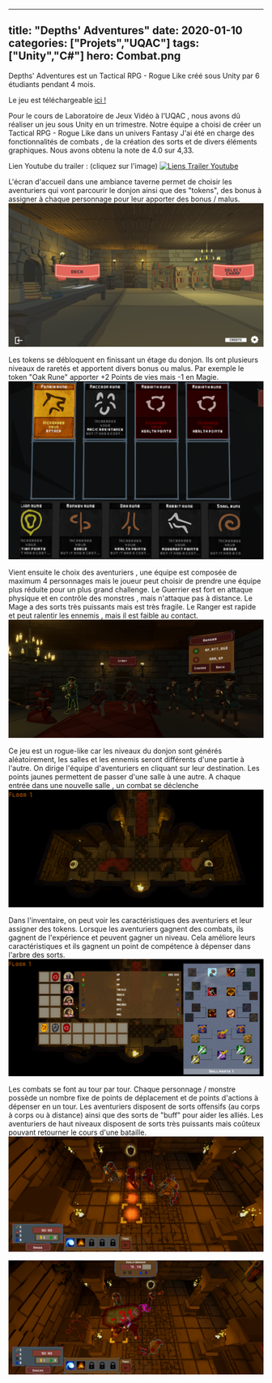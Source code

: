 
---
title: "Depths' Adventures"
date: 2020-01-10
categories: ["Projets","UQAC"]
tags: ["Unity","C#"]
hero: Combat.png
---

Depths' Adventures est un Tactical RPG - Rogue Like créé sous Unity par 6 étudiants pendant 4 mois.

<!--more-->

Le jeu est téléchargeable  [ici !](https://drive.google.com/uc?export=download&id=1oR8rAxkfSnTlyQKI769GPeC0Euno9SlR)

Pour le cours de Laboratoire de Jeux Vidéo à l'UQAC , nous avons dû réaliser un jeu sous Unity en un trimestre.
Notre équipe a choisi de créer un Tactical RPG - Rogue Like dans un univers Fantasy
J'ai été en charge des fonctionnalités de combats , de la création des sorts et de divers éléments graphiques.
Nous avons obtenu la note de 4.0 sur 4,33.

Lien Youtube du trailer : (cliquez sur l'image) 
[![Liens Trailer Youtube](http://img.youtube.com/vi/s5wA4YAOkWQ/0.jpg)](https://www.youtube.com/watch?v=s5wA4YAOkWQ&list=LLS8UP-insRzH0TFkm3CcNaA&index=6&t=0s)

L'écran d'accueil dans une ambiance taverne permet de choisir les aventuriers qui vont parcourir le donjon ainsi que des "tokens",
des bonus à assigner à chaque personnage pour leur apporter des bonus / malus.
![Image Ecran Principal](Main-Screen.png)

Les tokens se débloquent en finissant un étage du donjon. Ils ont plusieurs niveaux de raretés et apportent divers bonus ou malus.
Par exemple le token "Oak Rune" apporter +2 Points de vies  mais -1 en Magie.
![Image Tokens](Tokens.png)

Vient ensuite le choix des aventuriers , une équipe est composée de maximum 4 personnages mais le joueur peut choisir de prendre
une équipe plus réduite pour un plus grand challenge.
Le Guerrier est fort en attaque physique et en contrôle des monstres , mais n'attaque pas à distance.
Le Mage a des sorts très puissants mais est très fragile.
Le Ranger est rapide et peut ralentir les ennemis , mais il est faible au contact.
![Image Characters](Characters.png)

Ce jeu est un rogue-like car les niveaux du donjon sont générés aléatoirement, les salles et les ennemis seront différents d'une partie
à l'autre. On dirige l'équipe d'aventuriers en cliquant sur leur destination. Les points jaunes permettent de passer d'une salle à une autre.
A chaque entrée dans une nouvelle salle , un combat se déclenche
![Image Level](level.png)

Dans l'inventaire, on peut voir les caractéristiques des aventuriers et leur assigner des tokens. Lorsque les aventuriers gagnent des combats,
ils gagnent de l'expérience et peuvent gagner un niveau. Cela améliore leurs caractéristiques et ils gagnent un point de compétence à dépenser dans
l'arbre des sorts.
![Image Inventory](Inventory.png)

Les combats se font au tour par tour. Chaque personnage / monstre possède un nombre fixe de points de déplacement et de points d'actions à dépenser en un tour. Les aventuriers disposent de sorts offensifs (au corps à corps ou à distance) ainsi que des sorts de "buff" pour aider les alliés. Les aventuriers de haut niveaux disposent de sorts très puissants mais coûteux pouvant retourner le cours d'une bataille.
![Image Combat](Combat.png)

![Image Sort](Spell.png)
